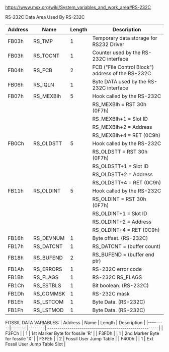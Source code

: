 https://www.msx.org/wiki/System_variables_and_work_area#RS-232C


RS-232C
Data Area Used By RS-232C

| Address | Name      | Length | Description                                            |
|---------|-----------|--------| -------------------------------------------------------|
| FB03h   | RS_TMP    |  1     | Temporary data storage for RS232 Driver                |
| FB03h   | RS_TOCNT  |  1     | Counter used by the RS-232C interface                  |
| FB04h   | RS_FCB    |  2     | FCB ("File Control Block") address of the RS-232C      |
| FB06h   | RS_IQLN   |  1     | Byte DATA used by the RS-232C interface                |
| FB07h   | RS_MEXBIh |  5     | Hook called by the RS-232C                             |
|         |           |        | RS_MEXBIh = RST 30h (0F7h)                             |
|         |           |        | RS_MEXBIh+1 = Slot ID                                  |
|         |           |        | RS_MEXBIh+2 = Address                                  |
|         |           |        | RS_MEXBIh+4 = RET (0C9h)                               |
| FB0Ch   | RS_OLDSTT |  5     | Hook called by the RS-232C                             |
|         |           |        | RS_OLDSTT = RST 30h (0F7h)                             |
|         |           |        | RS_OLDSTT+1 = Slot ID                                  |
|         |           |        | RS_OLDSTT+2 = Address                                  |
|         |           |        | RS_OLDSTT+4 = RET (0C9h)                               |
| FB11h   | RS_OLDINT |  5     | Hook called by the RS-232C                             |
|         |           |        | RS_OLDINT = RST 30h (0F7h)                             |
|         |           |        | RS_OLDINT+1 = Slot ID                                  |
|         |           |        | RS_OLDINT+2 = Address                                  |
|         |           |        | RS_OLDINT+4 = RET (0C9h)                               |
| FB16h   | RS_DEVNUM |  1     | Byte offset. (RS-232C)                                 |
| FB17h   | RS_DATCNT |  1     | RS_DATCNT = (buffer count)                             |
| FB18h   | RS_BUFEND |  2     | RS_BUFEND = (buffer end ptr)                           |
| FB1Ah   | RS_ERRORS |  1     | RS-232C error code                                     |
| FB1Bh   | RS_FLAGS  |  1     | RS-232C RS_FLAGS                                       |
| FB1Ch   | RS_ESTBLS |  1     | Bit boolean. (RS-232C)                                 |
| FB1Dh   | RS_COMMSK |  1     | RS-232C mask                                           |
| FB1Eh   | RS_LSTCOM |  1     | Byte Data. (RS-232C)                                   |
| FB1Fh   | RS_LSTMOD |  1     | Byte Data. (RS-232C)                                   |

FOSSIL DATA VARIABLES:
| Address | Name   | Length | Description                                            |
|---------|--------|--------| -------------------------------------------------------|
| F3FCh   |        |  1     | 1st Marker Byte for fossile 'R'                        |
| F3FDh   |        |  1     | 2nd Marker Byte for fossile 'X'                        |
| F3FEh   |        |  2     | Fossil User Jump Table                                 |
| F400h   |        |  1     | Ext Fossil User Jump Table Slot                        |


